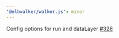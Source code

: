 ```yaml
---
'@elbwalker/walker.js': minor
---
```


Config options for run and dataLayer
[#328](https://github.com/elbwalker/walkerOS/issues/328)
